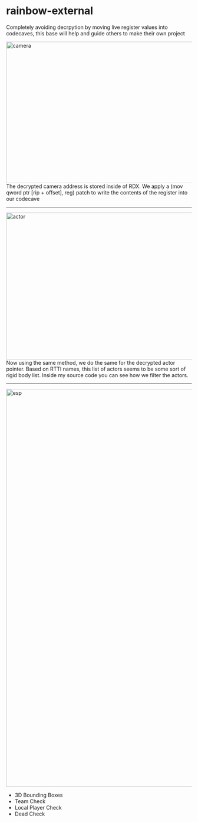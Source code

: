 # rainbow-external
Completely avoiding decrpytion by moving live register values into codecaves, this base will help and guide others to make their own project

<img width="857" height="384" alt="camera" src="https://github.com/user-attachments/assets/acfdc7a7-1ced-4b57-8eb1-48728127d833" />
The decrypted camera address is stored inside of RDX. We apply a (mov qword ptr [rip + offset], reg) patch to write the contents of the register into our codecave

---
<img width="1027" height="399" alt="actor" src="https://github.com/user-attachments/assets/d2d2f24d-bb72-43da-a16f-0358bcc5704b" />
Now using the same method, we do the same for the decrypted actor pointer. Based on RTTI names, this list of actors seems to be some sort of rigid body list. Inside my source code you can see how we filter the actors.

---
<img width="1920" height="1080" alt="esp" src="https://github.com/user-attachments/assets/a2ca9555-ffe7-46fd-9e30-b3d20b679671" />

- 3D Bounding Boxes
- Team Check
- Local Player Check
- Dead Check

